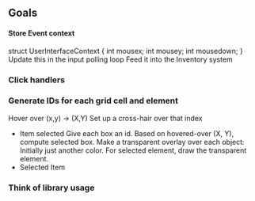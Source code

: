 ## Goals

#### Store Event context
struct UserInterfaceContext
{
  int mousex;
  int mousey;
  int mousedown;
}
Update this in the input polling loop
Feed it into the Inventory system
### Click handlers



### Generate IDs for each grid cell and element

Hover over (x,y) -> (X,Y)
Set up a cross-hair over that index
  - Item selected
Give each box an id.
Based on hovered-over (X, Y), compute selected box.
Make a transparent overlay over each object: Initially just another color.
For selected element, draw the transparent element.
  - Selected Item

### Think of library usage
